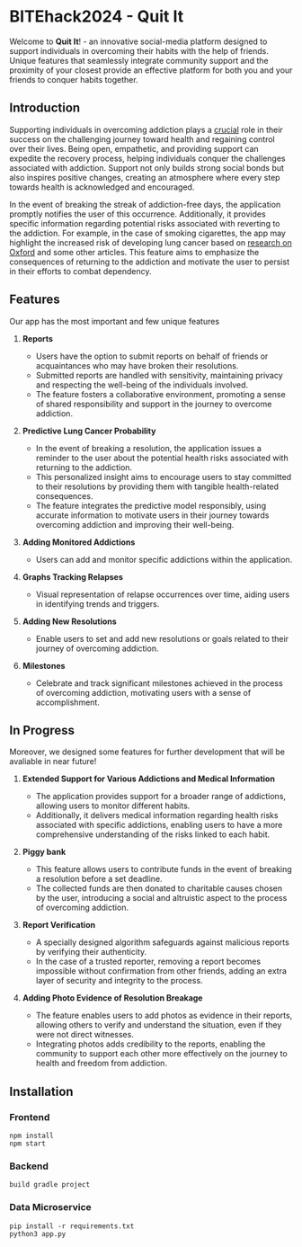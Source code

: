 # BITEhack2024 - Quit It
Welcome to **Quit It**! - an innovative social-media platform designed to support individuals in overcoming their habits with the help of friends. Unique features that seamlessly integrate community support and the proximity of your closest provide an effective platform for both you and your friends to conquer habits together.

## Introduction
Supporting individuals in overcoming addiction plays a [crucial](https://www.ncbi.nlm.nih.gov/pmc/articles/PMC3917180/pdf/IJNMR-19-19.pdf) role in their success on the challenging journey toward health and regaining control over their lives. Being open, empathetic, and providing support can expedite the recovery process, helping individuals conquer the challenges associated with addiction. Support not only builds strong social bonds but also inspires positive changes, creating an atmosphere where every step towards health is acknowledged and encouraged.

In the event of breaking the streak of addiction-free days, the application promptly notifies the user of this occurrence. Additionally, it provides specific information regarding potential risks associated with reverting to the addiction. For example, in the case of smoking cigarettes, the app may highlight the increased risk of developing lung cancer based on [research on Oxford](https://watermark.silverchair.com/zv800204000099.pdf?token=AQECAHi208BE49Ooan9kkhW_Ercy7Dm3ZL_9Cf3qfKAc485ysgAAA1QwggNQBgkqhkiG9w0BBwagggNBMIIDPQIBADCCAzYGCSqGSIb3DQEHATAeBglghkgBZQMEAS4wEQQM5lxTpp-hwvt6m-lYAgEQgIIDBy1IVgpXc-v6dZ6PC-7_eOKGh1dWkCDlGpS2QP8YNpjgidj2KggUs8v-5YAYOkxHrURv_hjv6_QIiFV9gn9KlxKf_f16EvU3GqMAcH2DPFlmsIUe0sMc3seNAF_ckyWqE4ELIe9tt0QUicQ2fm5iwNe0ynnbsMukD2BM16UNtc4dPjkHHnaEFAEORPaSBYcX2lHbax_PBhlUNz7EUEZtWmZ_aIwVqhAiGsTZurwZL9RuEAIxiE_mvSbm2Jc8GBpLal3GjkrRLMn0EIvUtRDqCqh4uW1pb8-lLj9skn8_cNjaXDFStpHrC141sr579gsUszPK2SnXg9_5vj9d57q4SNrCczKo_F_8wQybbnNOble_7DeWqnII8qYKa2gbD6rFI_Ail15ehx8NiXUNIaavbU1KoGwo66l6P0B3SKWoBCGBcHyNjGrizisiol3XEGNmVUuCRtt3n5ES08BRV1C9dpevw8ABoyw6UIUQNuTC9nqs0q5aRqvxLoOMTg38knv4U8SS04aTV9er3X9_xj9mCByy0xaUOmeo1-sqCCnf4FW2So5ASB0McrJ7nM4Fq-AiMA0aS07RULAAHBZLV06BX5m_L_Bpjo9x2ShvsVwchvgZk5XPXHUOuX88QXOPUOwkXPdVbjYjiF8N4khSe2Yv2ZncSm5-c0M2rZCLoOaQDMmhA8q5idC6Q9EuX_n5sm340_ZE2yDnTa6gvHtnkKM-CAxMQmYZlofzVUKJHA5h4nY--W00TYtbiCZ_Nmv0c76rUF757BQHENdRZZmjyEE94VXZndVunRjCx0NuA9EcKJGP-LmhC_L6ZOBUktXJVRvE86_hOidDU_caCkcHuKQOrTGt6S_jVpn6PQ08rNz_gL3tcE9qKaVXMlwoWqtjCu2ZSVUQiEpHme3Q24-2Bdyk2aKg4wyE0HovX_tMWcyN8kuFVRyWgLS57Sw6k73w1JhlIrSOgKMR1J2QcQLU_lbiyoqImQOEj_jFIBPwpsZSEbNiPrFuSTJtnNkUS0fh0gyhyKpIH9ICobE) and some other articles. This feature aims to emphasize the consequences of returning to the addiction and motivate the user to persist in their efforts to combat dependency.

## Features
Our app has the most important and few unique features

1. **Reports**
   - Users have the option to submit reports on behalf of friends or acquaintances who may have broken their resolutions.
   - Submitted reports are handled with sensitivity, maintaining privacy and respecting the well-being of the individuals involved.
   - The feature fosters a collaborative environment, promoting a sense of shared responsibility and support in the journey to overcome addiction.
  
2. **Predictive Lung Cancer Probability**
   - In the event of breaking a resolution, the application issues a reminder to the user about the potential health risks associated with returning to the addiction.
   - This personalized insight aims to encourage users to stay committed to their resolutions by providing them with tangible health-related consequences.
   - The feature integrates the predictive model responsibly, using accurate information to motivate users in their journey towards overcoming addiction and improving their well-being.

3. **Adding Monitored Addictions**
   - Users can add and monitor specific addictions within the application.

4. **Graphs Tracking Relapses**
   - Visual representation of relapse occurrences over time, aiding users in identifying trends and triggers.

5. **Adding New Resolutions**
   - Enable users to set and add new resolutions or goals related to their journey of overcoming addiction.

6. **Milestones**
   - Celebrate and track significant milestones achieved in the process of overcoming addiction, motivating users with a sense of accomplishment.

## In Progress
Moreover, we designed some features for further development that will be avaliable in near future!

1. **Extended Support for Various Addictions and Medical Information**
   - The application provides support for a broader range of addictions, allowing users to monitor different habits.
   - Additionally, it delivers medical information regarding health risks associated with specific addictions, enabling users to have a more comprehensive understanding of the risks linked to each habit.

2. **Piggy bank**
   - This feature allows users to contribute funds in the event of breaking a resolution before a set deadline.
   - The collected funds are then donated to charitable causes chosen by the user, introducing a social and altruistic aspect to the process of overcoming addiction.

3. **Report Verification**
   - A specially designed algorithm safeguards against malicious reports by verifying their authenticity.
   - In the case of a trusted reporter, removing a report becomes impossible without confirmation from other friends, adding an extra layer of security and integrity to the process.

4. **Adding Photo Evidence of Resolution Breakage**
   - The feature enables users to add photos as evidence in their reports, allowing others to verify and understand the situation, even if they were not direct witnesses.
   - Integrating photos adds credibility to the reports, enabling the community to support each other more effectively on the journey to health and freedom from addiction.

## Installation
### Frontend
```console
npm install
npm start
```

### Backend
```console
build gradle project
```

### Data Microservice
```console
pip install -r requirements.txt
python3 app.py
```
